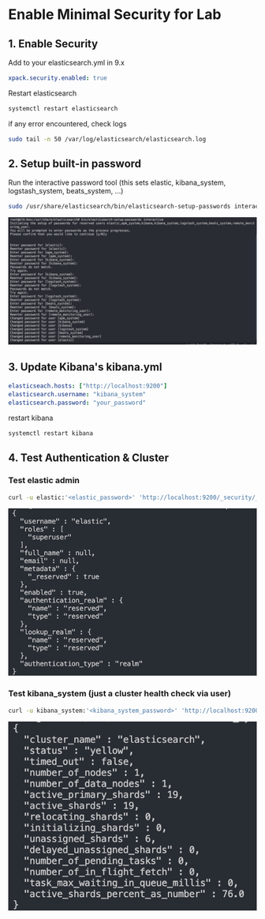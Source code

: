 # Enable Minimal Security for Lab

## 1. Enable Security
Add to your elasticsearch.yml in 9.x
```yml
xpack.security.enabled: true
```
Restart elasticsearch
```bash
systemctl restart elasticsearch
```

if any error encountered, check logs

```bash
sudo tail -n 50 /var/log/elasticsearch/elasticsearch.log
```

## 2. Setup built-in password
Run the interactive password tool (this sets elastic, kibana_system, logstash_system, beats_system, …)
```bash
sudo /usr/share/elasticsearch/bin/elasticsearch-setup-passwords interactive
```
![pass_setup_reserved_user](./Kibana_visualized_screenshot/pass_setup_reserved_user.png)

## 3. Update Kibana's kibana.yml
```yml
elasticseach.hosts: ["http://localhost:9200"]
elasticsearch.username: "kibana_system"
elasticsearch.password: "your_password"
```
restart kibana

```bash
systemctl restart kibana
```

## 4. Test Authentication & Cluster
### Test elastic admin
```bash
curl -u elastic:'<elastic_password>' 'http://localhost:9200/_security/_authenticate?pretty'
```
![authenticate_elastic_admin](./Kibana_visualized_screenshot/authenticate_elastic_admin.png)

### Test kibana_system (just a cluster health check via user)
```bash
curl -u kibana_system:'<kibana_system_password>' 'http://localhost:9200/_cluster/health?pretty'
```
![kibana_system_authenticatio](./Kibana_visualized_screenshot/kibana_system_authentication.png)